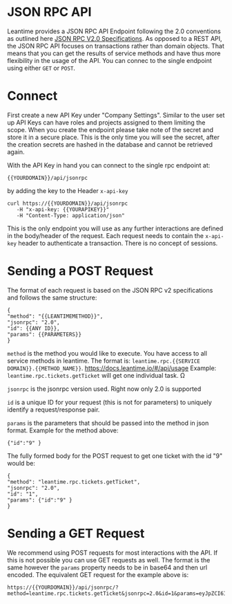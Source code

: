 # JSON RPC API

Leantime provides a JSON RPC API Endpoint following the 2.0 conventions as outlined here [JSON RPC V2.0 Specifications](https://www.jsonrpc.org/specification).
As opposed to a REST API, the JSON RPC API focuses on transactions rather than domain objects. That means that you can get the results of service methods and have thus more flexibility in the usage of the API.
You can connec to the single endpoint using either `GET` or `POST`.

# Connect

First create a new API Key under "Company Settings". Similar to the user set up API Keys can have roles and projects assigned to them limiting the scope.
When you create the endpoint please take note of the secret and store it in a secure place. This is the only time you will see the secret, after the creation secrets are hashed in the database and cannot be retrieved again.

With the API Key in hand you can connect to the single rpc endpoint at:

```
{{YOURDOMAIN}}/api/jsonrpc
```

by adding the key to the Header `x-api-key`

```
curl https://{{YOURDOMAIN}}/api/jsonrpc
   -H "x-api-key: {{YOURAPIKEY}}"
   -H "Content-Type: application/json"
```

This is the only endpoint you will use as any further interactions are defined in the body/header of the request.
Each request needs to contain the `x-api-key` header to authenticate a transaction. There is no concept of sessions.

# Sending a POST Request

The format of each request is based on the JSON RPC v2 specifications and follows the same structure:

```
{
"method": "{{LEANTIMEMETHOD}}",
"jsonrpc": "2.0",
"id": {{ANY ID}},
"params": {{PARAMETERS}}
}

```

`method` is the method you would like to execute. You have access to all service methods in leantime. The format is: `leantime.rpc.{{SERVICE DOMAIN}}.{{METHOD_NAME}}`. https://docs.leantime.io/#/api/usage
Example: `leantime.rpc.tickets.getTicket` will get one individual task. Ω

`jsonrpc` is the jsonrpc version used. Right now only 2.0 is supported

`id` is a unique ID for your request (this is not for parameters) to uniquely identify a request/response pair.

`params` is the parameters that should be passed into the method in json format. Example for the method above:

```
{"id":"9" }
```

The fully formed body for the POST request to get one ticket with the id "9" would be:

```
{
"method": "leantime.rpc.tickets.getTicket",
"jsonrpc": "2.0",
"id": "1",
"params": {"id":"9" }
}
```

# Sending a GET Request

We recommend using POST requests for most interactions with the API. If this is not possible you can use GET requests as well. The format is the same however the `params` property needs to be in base64 and then url encoded. The equivalent GET request for the example above is:

```
https://{{YOURDOMAIN}}/api/jsonrpc/?method=leantime.rpc.tickets.getTicket&jsonrpc=2.0&id=1&params=eyJpZCI6IjkifQ%3D%3D
```
